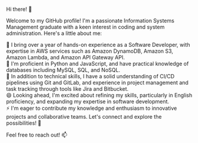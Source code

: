 Hi there! 👋

Welcome to my GitHub profile! I'm a passionate Information Systems Management graduate with a keen interest in coding and system administration. Here's a little about me:

🔭 I bring over a year of hands-on experience as a Software Developer, with expertise in AWS services such as Amazon DynamoDB, Amazon S3, Amazon Lambda, and Amazon API Gateway API.  
🌱 I'm proficient in Python and JavaScript, and have practical knowledge of databases including MySQL, SQL, and NoSQL.  
👯 In addition to technical skills, I have a solid understanding of CI/CD pipelines using Git and GitLab, and experience in project management and task tracking through tools like Jira and Bitbucket.  
😄 Looking ahead, I'm excited about refining my skills, particularly in English proficiency, and expanding my expertise in software development.  
⚡ I'm eager to contribute my knowledge and enthusiasm to innovative projects and collaborative teams. Let's connect and explore the possibilities! 🚀  

Feel free to reach out! 📫

